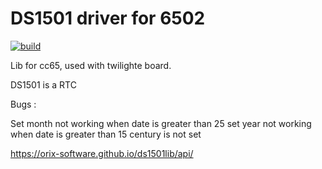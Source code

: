 # DS1501 driver for 6502

[![build](https://github.com/orix-software/ds1501lib/actions/workflows/main.yml/badge.svg?branch=master)](https://github.com/orix-software/ds1501lib/actions/workflows/main.yml)

Lib for cc65, used with twilighte board.

DS1501 is a RTC

Bugs :

Set month not working when date is greater than 25
set year not working when date is greater than 15
century is not set

https://orix-software.github.io/ds1501lib/api/